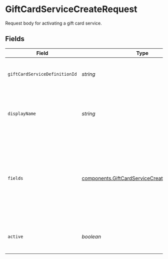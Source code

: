 # GiftCardServiceCreateRequest

Request body for activating a gift card service.


## Fields

| Field                                                                                                                   | Type                                                                                                                    | Required                                                                                                                | Description                                                                                                             | Example                                                                                                                 |
| ----------------------------------------------------------------------------------------------------------------------- | ----------------------------------------------------------------------------------------------------------------------- | ----------------------------------------------------------------------------------------------------------------------- | ----------------------------------------------------------------------------------------------------------------------- | ----------------------------------------------------------------------------------------------------------------------- |
| `giftCardServiceDefinitionId`                                                                                           | *string*                                                                                                                | :heavy_check_mark:                                                                                                      | The ID of the gift card service to use.                                                                                 | qwikcilver-gift-card                                                                                                    |
| `displayName`                                                                                                           | *string*                                                                                                                | :heavy_check_mark:                                                                                                      | A custom name for the service. This will be shown in the Admin UI.                                                      | Qwikcilver UK                                                                                                           |
| `fields`                                                                                                                | [components.GiftCardServiceCreateRequestFields](../../models/components/giftcardservicecreaterequestfields.md)[]        | :heavy_check_mark:                                                                                                      | A list of fields, each containing a key-value pair for each field defined<br/>by the definition for this gift card service. |                                                                                                                         |
| `active`                                                                                                                | *boolean*                                                                                                               | :heavy_minus_sign:                                                                                                      | Defines if this service is currently active or not.                                                                     | true                                                                                                                    |